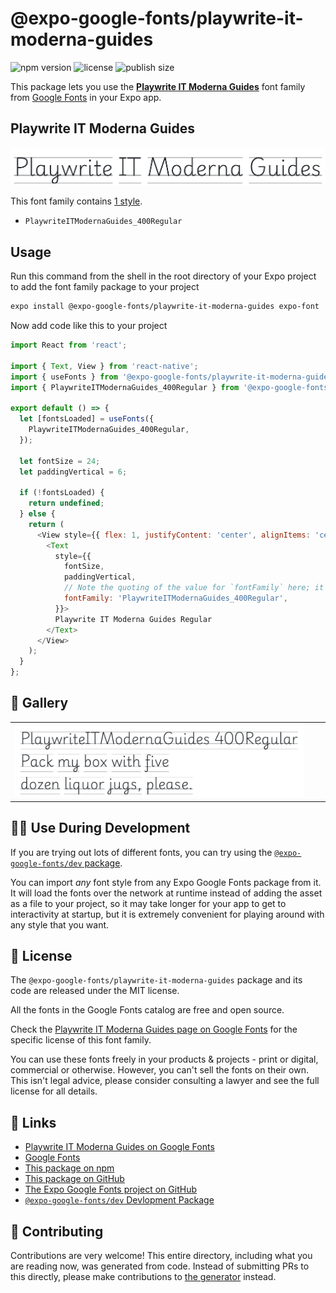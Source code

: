 # @expo-google-fonts/playwrite-it-moderna-guides

![npm version](https://flat.badgen.net/npm/v/@expo-google-fonts/playwrite-it-moderna-guides)
![license](https://flat.badgen.net/github/license/expo/google-fonts)
![publish size](https://flat.badgen.net/packagephobia/install/@expo-google-fonts/playwrite-it-moderna-guides)

This package lets you use the [**Playwrite IT Moderna Guides**](https://fonts.google.com/specimen/Playwrite+IT+Moderna+Guides) font family from [Google Fonts](https://fonts.google.com/) in your Expo app.

## Playwrite IT Moderna Guides

![Playwrite IT Moderna Guides](./font-family.png)

This font family contains [1 style](#-gallery).

- `PlaywriteITModernaGuides_400Regular`

## Usage

Run this command from the shell in the root directory of your Expo project to add the font family package to your project
```sh
expo install @expo-google-fonts/playwrite-it-moderna-guides expo-font
```

Now add code like this to your project
```js
import React from 'react';

import { Text, View } from 'react-native';
import { useFonts } from '@expo-google-fonts/playwrite-it-moderna-guides/useFonts';
import { PlaywriteITModernaGuides_400Regular } from '@expo-google-fonts/playwrite-it-moderna-guides/400Regular';

export default () => {
  let [fontsLoaded] = useFonts({
    PlaywriteITModernaGuides_400Regular,
  });

  let fontSize = 24;
  let paddingVertical = 6;

  if (!fontsLoaded) {
    return undefined;
  } else {
    return (
      <View style={{ flex: 1, justifyContent: 'center', alignItems: 'center' }}>
        <Text
          style={{
            fontSize,
            paddingVertical,
            // Note the quoting of the value for `fontFamily` here; it expects a string!
            fontFamily: 'PlaywriteITModernaGuides_400Regular',
          }}>
          Playwrite IT Moderna Guides Regular
        </Text>
      </View>
    );
  }
};

```

## 🔡 Gallery


||||
|-|-|-|
|![PlaywriteITModernaGuides_400Regular](.//400Regular/PlaywriteITModernaGuides_400Regular.ttf.png)||||


## 👩‍💻 Use During Development

If you are trying out lots of different fonts, you can try using the [`@expo-google-fonts/dev` package](https://github.com/freeboub/google-fonts/tree/master/font-packages/dev#readme).

You can import *any* font style from any Expo Google Fonts package from it. It will load the fonts
over the network at runtime instead of adding the asset as a file to your project, so it may take longer
for your app to get to interactivity at startup, but it is extremely convenient
for playing around with any style that you want.

## 📖 License

The `@expo-google-fonts/playwrite-it-moderna-guides` package and its code are released under the MIT license.

All the fonts in the Google Fonts catalog are free and open source.

Check the [Playwrite IT Moderna Guides page on Google Fonts](https://fonts.google.com/specimen/Playwrite+IT+Moderna+Guides) for the specific license of this font family.

You can use these fonts freely in your products & projects - print or digital, commercial or otherwise. However, you can't sell the fonts on their own. This isn't legal advice, please consider consulting a lawyer and see the full license for all details.

## 🔗 Links

- [Playwrite IT Moderna Guides on Google Fonts](https://fonts.google.com/specimen/Playwrite+IT+Moderna+Guides)
- [Google Fonts](https://fonts.google.com/)
- [This package on npm](https://www.npmjs.com/package/@expo-google-fonts/playwrite-it-moderna-guides)
- [This package on GitHub](https://github.com/freeboub/google-fonts/tree/master/font-packages/playwrite-it-moderna-guides)
- [The Expo Google Fonts project on GitHub](https://github.com/freeboub/google-fonts)
- [`@expo-google-fonts/dev` Devlopment Package](https://github.com/freeboub/google-fonts/tree/master/font-packages/dev)

## 🤝 Contributing

Contributions are very welcome! This entire directory, including what you are reading now, was generated from code. Instead of submitting PRs to this directly, please make contributions to [the generator](https://github.com/freeboub/google-fonts/tree/master/packages/generator) instead.
